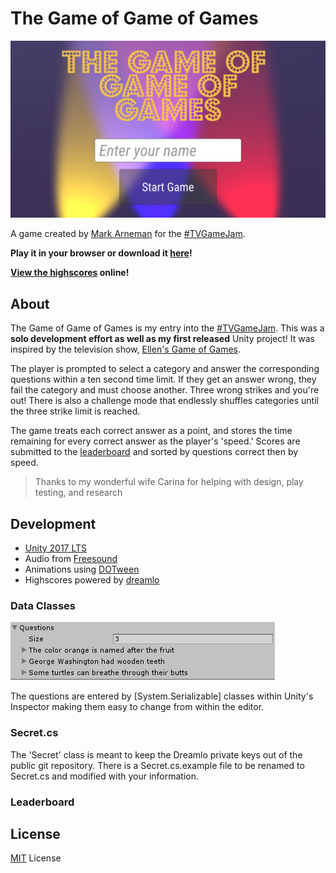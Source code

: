 # The Game of Game of Games

![The Game of Game of Games Logo](./Screenshots/MainMenu.png)

A game created by [Mark Arneman](https://arneman.me) for the [#TVGameJam](https://itch.io/jam/tvgamejam).

**Play it in your browser or download it [here](https://bearlikelion.itch.io/the-game-of-game-of-games)!**

**[View the highscores](https://arneman.me/thegameofgameofgames/) online!**

## About

The Game of Game of Games is my entry into the [#TVGameJam](https://itch.io/jam/tvgamejam). This was a **solo development effort as well as my first released** Unity project! It was inspired by the television show, [Ellen's Game of Games](https://www.nbc.com/ellens-game-of-games).

The player is prompted to select a category and answer the corresponding questions within a ten second time limit. If they get an answer wrong, they fail the category and must choose another.  Three wrong strikes and you're out! There is also a challenge mode that endlessly shuffles categories until the three strike limit is reached.

The game treats each correct answer as a point, and stores the time remaining for every correct answer as the player's 'speed.' Scores are submitted to the [leaderboard](https://arneman.me/thegameofgameofgames/) and sorted by questions correct then by speed.

> Thanks to my wonderful wife Carina for helping with design, play testing, and research

## Development

* [Unity 2017 LTS](https://unity3d.com/)
* Audio from [Freesound](https://freesound.org/)
* Animations using [DOTween](http://dotween.demigiant.com/)
* Highscores powered by [dreamlo](http://dreamlo.com)

### Data Classes

![Data Classes](./Screenshots/dataclass.png)

The questions are entered by [System.Serializable] classes within Unity's Inspector making them easy to change from within the editor.

### Secret.cs

The 'Secret' class is meant to keep the Dreamlo private keys out of the public git repository. There is a Secret.cs.example file to be renamed to Secret.cs and modified with your information.

### Leaderboard


## License
[MIT](./LICENSE.md) License